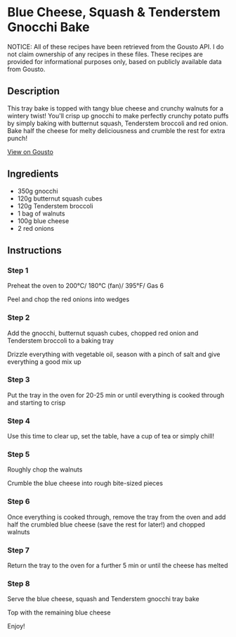 # Blue Cheese, Squash & Tenderstem Gnocchi Bake

NOTICE: All of these recipes have been retrieved from the Gousto API. I do not claim ownership of any recipes in these files. These recipes are provided for informational purposes only, based on publicly available data from Gousto.

## Description

This tray bake is topped with tangy blue cheese and crunchy walnuts for a wintery twist! You'll crisp up gnocchi to make perfectly crunchy potato puffs by simply baking with butternut squash, Tenderstem broccoli and red onion. Bake half the cheese for melty deliciousness and crumble the rest for extra punch!

[View on Gousto](https://www.gousto.co.uk/recipes/cookbook/blue-cheese-squash-tenderstem-gnocchi-bake)

## Ingredients

- 350g gnocchi
- 120g butternut squash cubes
- 120g Tenderstem broccoli
- 1 bag of walnuts
- 100g blue cheese 
- 2 red onions

## Instructions


### Step 1

Preheat the oven to 200°C/ 180°C (fan)/ 395°F/ Gas 6


Peel and chop the red <span class="text-highlight">onions</span> into wedges


### Step 2

Add the gnocchi, butternut squash cubes, chopped red onion and Tenderstem broccoli to a baking tray


Drizzle everything with vegetable oil, season with a pinch of salt and give everything a good mix up


### Step 3

Put the tray in the oven for 20-25 min or until everything is cooked through and starting to crisp


### Step 4

Use this time to clear up, set the table, have a cup of tea or simply chill!


### Step 5

Roughly chop the walnuts


Crumble the blue cheese into rough bite-sized pieces


### Step 6

Once everything is cooked through, remove the tray from the oven and add <span class="text-highlight">half</span> the crumbled blue cheese (save the rest for later!) and chopped walnuts


### Step 7

Return the tray to the oven for a further 5 min or until the cheese has melted

### Step 8

Serve the blue cheese, squash and Tenderstem gnocchi tray bake


Top with the remaining blue cheese


Enjoy!

